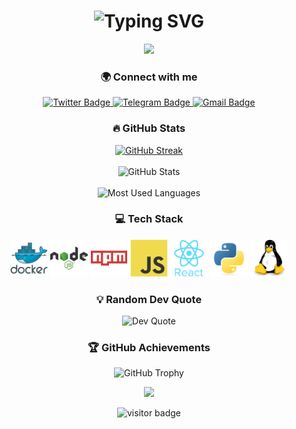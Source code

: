 <!-- Header Animasi -->
<h1 align="center">
  <img src="https://readme-typing-svg.herokuapp.com?font=Fira+Code&size=25&pause=1000&color=F7F7F7&center=true&vCenter=true&width=435&lines=WELCOME+TO+MY+GitHub!+%F0%9F%9A%80;I'm+Azzoxil;Full-Stack;Tech+Enthusiast;Open+Source+Lover" alt="Typing SVG" />
</h1>

<!-- GIF Avatar -->
<div id="header" align="center">
  <img src="https://i.giphy.com/media/v1.Y2lkPTc5MGI3NjExbm9zMnViNnZ4cWpqc3l6bHB5cHoyMGdwdHFpNDE0cG91NHNmbnZ3diZlcD12MV9pbnRlcm5hbF9naWZfYnlfaWQmY3Q9cw/qAXDUie0dPweocOvnw/giphy.gif" width="200"/>
</div>


<!-- Media Sosial -->
<h3 align="center">🌍 Connect with me</h3>
<p align="center">

  <a href="https://twitter.com/yourtwitter" target="_blank">
    <img src="https://img.shields.io/badge/Twitter-1DA1F2?style=for-the-badge&logo=twitter&logoColor=white" alt="Twitter Badge"/>
  </a>
    <a href="https://t.me/yourtelegram" target="_blank">
    <img src="https://img.shields.io/badge/Telegram-2CA5E0?style=for-the-badge&logo=telegram&logoColor=white" alt="Telegram Badge"/>
  </a>
  <a href="mailto:yourmail@gmail.com">
    <img src="https://img.shields.io/badge/Gmail-D14836?style=for-the-badge&logo=gmail&logoColor=white" alt="Gmail Badge"/>
  </a>
</p>


<!-- GitHub Stats -->
<h3 align="center">🔥 GitHub Stats</h3>
<p align="center">
  <a href="https://git.io/streak-stats">
    <img src="https://github-readme-streak-stats.herokuapp.com?user=azzoxil98&theme=tokyonight&hide_border=true&date_format=j%20M%5B%20Y%5D" alt="GitHub Streak" />
  </a>
  <br><br>
  <img src="https://github-readme-stats.vercel.app/api?username=azzoxil98&show_icons=true&theme=tokyonight&hide_border=true" alt="GitHub Stats" />
  <br><br>
  <img src="https://github-readme-stats.vercel.app/api/top-langs/?username=azzoxil98&layout=compact&theme=tokyonight&hide_border=true" alt="Most Used Languages"/>
</p>


<!-- Tech Stack -->
<h3 align="center">💻 Tech Stack</h3>
<p align="center">
  <img src="https://github.com/devicons/devicon/blob/master/icons/docker/docker-original-wordmark.svg" title="Docker" alt="Docker" width="60" height="60"/>
  <img src="https://github.com/devicons/devicon/blob/master/icons/nodejs/nodejs-original-wordmark.svg" title="NodeJS" alt="NodeJS" width="60" height="60"/>
  <img src="https://github.com/devicons/devicon/blob/master/icons/npm/npm-original-wordmark.svg" title="Npm" alt="Npm" width="60" height="60"/>
  <img src="https://github.com/devicons/devicon/blob/master/icons/javascript/javascript-original.svg" title="JavaScript" alt="JavaScript" width="60" height="60"/>
  <img src="https://github.com/devicons/devicon/blob/master/icons/react/react-original-wordmark.svg" title="React" alt="React" width="60" height="60"/>
  <img src="https://github.com/devicons/devicon/blob/master/icons/python/python-original.svg" title="Python" alt="Python" width="60" height="60"/>
  <img src="https://github.com/devicons/devicon/blob/master/icons/linux/linux-original.svg" title="Linux" alt="Linux" width="60" height="60"/>
</p>

<!-- Quotes -->
<h3 align="center">💡 Random Dev Quote</h3>
<p align="center">
  <img src="https://quotes-github-readme.vercel.app/api?type=horizontal&theme=tokyonight" alt="Dev Quote"/>
</p>


<!-- Trophy -->
<h3 align="center">🏆 GitHub Achievements</h3>
<p align="center">
  <img src="https://github-profile-trophy.vercel.app/?username=azzoxil98&theme=tokyonight&no-frame=true&no-bg=true" alt="GitHub Trophy"/>
</p>


<!-- Footer -->
<p align="center">
  <img src="https://media.giphy.com/media/Y4bzv6DYbYztu/giphy.gif" width="200">
</p>
<p align="center">
  <img src="https://komarev.com/ghpvc/?username=azzoxil98&label=Visitors&color=0e75b6&style=flat" alt="visitor badge"/>
</p>







 
 
  
